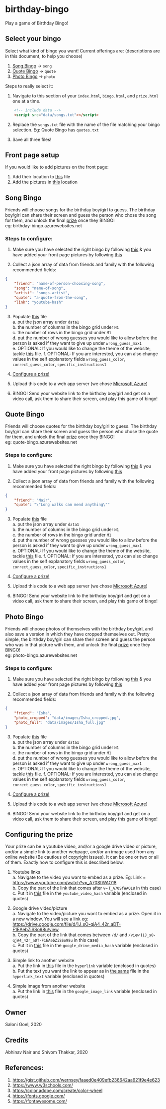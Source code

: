 # birthday-bingo
Play a game of Birthday Bingo! 

## Select your bingo

Select what kind of bingo you want! Current offerings are: (descriptions are in this document, to help you choose)
1. [Song Bingo](#Song-Bingo) -> `song`
2. [Quote Bingo](#Quote-Bingo) -> `quote`
3. [Photo Bingo](#Photo-Bingo) -> `photo`

Steps to really select it: 
1. Navigate to this section of your `index.html`, `bingo.html`, and `prize.html` one at a time.
```html
    <!-- include data -->
    <script src="data/songs.txt"></script>
```
2. Replace the `songs.txt` file with the name of the file matching your bingo selection. Eg: Quote Bingo has `quotes.txt`

3. Save all three files!

## Front page setup

If you would like to add pictures on the front page: <br/>
1. Add their location to [this](data/front_page.txt) file <br/>
2. Add the pictures in [this](data/front_page) location

## Song Bingo
Friends will choose songs for the birthday boy/girl to guess. The birthday boy/girl can share their screen and guess the person who chose the song for them, and unlock the final [prize](#Configuring-the-prize) once they BINGO!<br/>
eg: birthday-bingo.azurewebsites.net

### Steps to configure:

1. Make sure you have selected the right bingo by following [this](#Select-your-bingo) & you have added your front page pictures by following [this](#Front-page-setup)

2. Collect a json array of data from friends and family with the following recommended fields: 

```json
{
    "friend": "name-of-person-choosing-song",
    "song": "name-of-song",
    "artist": "songs-artist",
    "quote": "a-quote-from-the-song",
    "link": "youtube-hash"
}
```

3. Populate [this](data/songs.txt) file <br/>
    a. put the json array under `data1` <br/>
    b. the number of columns in the bingo grid under `N1` <br/>
    c. the number of rows in the bingo grid under `M1` <br/>
    d. put the number of wrong guesses you would like to allow before the person is asked if they want to give up under `wrong_guess_max1`<br/>
    e. OPTIONAL: If you would like to change the theme of the website, tackle [this](data/songs.css) file.
    f. OPTIONAL: If you are interested, you can also change values in the self explanatory fields `wrong_guess_color`, `correct_guess_color`, `specific_instructions1`

4. [Configure a prize!](#Configuring-the-prize)

5. Upload this code to a web app server (we chose [Microsoft Azure](https://portal.azure.com))

6. BINGO! Send your website link to the birthday boy/girl and get on a video call, ask them to share their screen, and play this game of bingo!

## Quote Bingo
Friends will choose quotes for the birthday boy/girl to guess. The birthday boy/girl can share their screen and guess the person who chose the quote for them, and unlock the final [prize](#Configuring-the-prize) once they BINGO!<br/>
eg: quote-bingo.azurewebsites.net

### Steps to configure:

1. Make sure you have selected the right bingo by following [this](#Select-your-bingo) & you have added your front page pictures by following [this](#Front-page-setup)

2. Collect a json array of data from friends and family with the following recommended fields: 

```json
{
    "friend": "Nair",
    "quote": "\"Long walks can mend anything\""
}
```

3. Populate [this](data/quotes.txt) file <br/>
    a. put the json array under `data1` <br/>
    b. the number of columns in the bingo grid under `N1` <br/>
    c. the number of rows in the bingo grid under `M1` <br/>
    d. put the number of wrong guesses you would like to allow before the person is asked if they want to give up under `wrong_guess_max1`<br/>
    e. OPTIONAL: If you would like to change the theme of the website, tackle [this](data/quotes.css) file.
    f. OPTIONAL: If you are interested, you can also change values in the self explanatory fields `wrong_guess_color`, `correct_guess_color`, `specific_instructions1`

4. [Configure a prize!](#Configuring-the-prize)

5. Upload this code to a web app server (we chose [Microsoft Azure](https://portal.azure.com))

6. BINGO! Send your website link to the birthday boy/girl and get on a video call, ask them to share their screen, and play this game of bingo!

## Photo Bingo
Friends will choose photos of themselves with the birthday boy/girl, and also save a version in which they have cropped themselves out. Pretty simple, the birthday boy/girl can share their screen and guess the person who was in that picture with them, and unlock the final [prize](#Configuring-the-prize) once they BINGO!<br/>
eg: photo-bingo.azurewebsites.net

### Steps to configure:

1. Make sure you have selected the right bingo by following [this](#Select-your-bingo) & you have added your front page pictures by following [this](#Front-page-setup)

2. Collect a json array of data from friends and family with the following recommended fields: 

```json
{
    "friend": "Isha",
    "photo_cropped": "data/images/Isha_cropped.jpg",
    "photo_full": "data/images/Isha_full.jpg"
}
```

3. Populate [this](data/photos.txt) file <br/>
    a. put the json array under `data1` <br/>
    b. the number of columns in the bingo grid under `N1` <br/>
    c. the number of rows in the bingo grid under `M1` <br/>
    d. put the number of wrong guesses you would like to allow before the person is asked if they want to give up under `wrong_guess_max1`<br/>
    e. OPTIONAL: If you would like to change the theme of the website, tackle [this](data/songs.css) file.
    f. OPTIONAL: If you are interested, you can also change values in the self explanatory fields `wrong_guess_color`, `correct_guess_color`, `specific_instructions1`

4. [Configure a prize!](#Configuring-the-prize)

5. Upload this code to a web app server (we chose [Microsoft Azure](https://portal.azure.com))

6. BINGO! Send your website link to the birthday boy/girl and get on a video call, ask them to share their screen, and play this game of bingo!

## Configuring the prize

Your prize can be a youtube video, and/or a google drive video or picture, and/or a simple link to another webpage, and/or an image used from any online website (Be cautious of copyright issues). It can be one or two or all of them. Exactly how to configure this is described below.

1. Youtube links<br/>
a. Navigate to the video you want to embed as a prize. Eg: Link = https://www.youtube.com/watch?v=_A70SfWAO18<br/>
b. Copy the part of the link that comes after `v=` (`_A70SfWAO18` in this case)<br/>
c. Put it in [this](data/prize.txt) file in the `youtube_video_hash` variable (enclosed in quotes)

2. Google drive video/picture<br/>
a. Navigate to the video/picture you want to embed as a prize. Open it in a new window. You will see a link eg: https://drive.google.com/file/d/1J_sO-qjA4_42r_aDT-F1EAebZiSSo98u/view <br/>
b. Copy the part of the link that comes between `/d/` and `/view` (`1J_sO-qjA4_42r_aDT-F1EAebZiSSo98u` in this case)<br/>
c. Put it in [this](data/prize.txt) file in the `google_drive_media_hash` variable (enclosed in quotes)

3. Simple link to another website<br/>
a. Put the link in [this](data/prize.txt) file in the `hyperlink` variable (enclosed in quotes)<br/>
b. Put the text you want the link to appear as in [the same](data/prize.txt) file in the `hyperlink_text` variable (enclosed in quotes)<br/>

3. Simple image from another website<br/>
a. Put the link in [this](data/prize.txt) file in the `google_image_link` variable (enclosed in quotes)<br/>

## Owner
Saloni Goel, 2020

## Credits
Abhinav Nair and Shivom Thakkar, 2020

## References:
1. https://gist.github.com/wernsey/faaed0e409efb236642aa621f9e4e623
2. https://www.w3schools.com/
3. https://color.adobe.com/create/color-wheel
4. https://fonts.google.com/ 
5. https://fontawesome.com/
